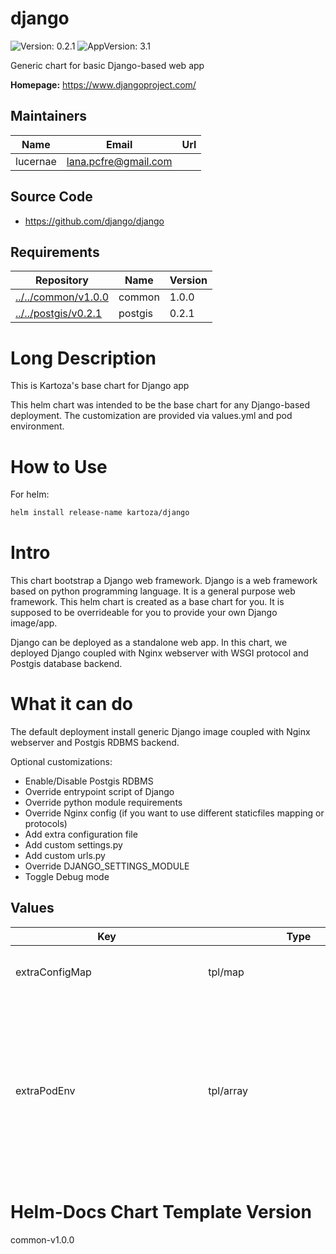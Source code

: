 

# django

![Version: 0.2.1](https://img.shields.io/badge/Version-0.2.1-informational?style=flat-square) ![AppVersion: 3.1](https://img.shields.io/badge/AppVersion-3.1-informational?style=flat-square)

Generic chart for basic Django-based web app

**Homepage:** <https://www.djangoproject.com/>

## Maintainers

| Name | Email | Url |
| ---- | ------ | --- |
| lucernae | lana.pcfre@gmail.com |  |

## Source Code

* <https://github.com/django/django>

## Requirements

| Repository | Name | Version |
|------------|------|---------|
| [../../common/v1.0.0](../../common/v1.0.0) | common | 1.0.0 |
| [../../postgis/v0.2.1](../../postgis/v0.2.1) | postgis | 0.2.1 |

# Long Description

This is Kartoza's base chart for Django app

This helm chart was intended to be the base chart for any Django-based deployment.
The customization are provided via values.yml and pod environment.

# How to Use

For helm:

```bash
helm install release-name kartoza/django
```

# Intro

This chart bootstrap a Django web framework.
Django is a web framework based on python programming language.
It is a general purpose web framework. This helm chart is created as a base chart
for you. It is supposed to be overrideable for you to provide your own Django image/app.

Django can be deployed as a standalone web app. In this chart, we deployed Django coupled with
Nginx webserver with WSGI protocol and Postgis database backend.

# What it can do

The default deployment install generic Django image coupled with Nginx webserver and Postgis RDBMS backend.

Optional customizations:

- Enable/Disable Postgis RDBMS
- Override entrypoint script of Django
- Override python module requirements
- Override Nginx config (if you want to use different staticfiles mapping or protocols)
- Add extra configuration file
- Add custom settings.py
- Add custom urls.py
- Override DJANGO_SETTINGS_MODULE
- Toggle Debug mode

## Values
<table height="400px">
	<thead>
		<th>Key</th>
		<th>Type</th>
		<th>Default</th>
		<th>Description</th>
	</thead>
	<tbody>
		<tr>
			<td><a id="extraConfigMap">extraConfigMap</a></td>
			<td>tpl/map</td>
			<td><pre lang="gotpl">
extraConfigMap: |
 
</pre></td>
			<td>Define this for extra config map to be included in django-shared-config</td>
		</tr>
		<tr>
			<td><a id="extraPodEnv">extraPodEnv</a></td>
			<td>tpl/array</td>
			<td><pre lang="gotpl">
extraPodEnv: |
  - name: DJANGO_SETTINGS_MODULE
    value: "django.settings"
  - name: DEBUG
    value: {{ .Values.global.debug | quote }}
  - name: ROOT_URLCONF
    value: {{ .Values.global.rootURLConf | quote }}
  - name: MAIN_APP_NAME
    value: {{ .Values.global.mainAppName | quote }}
 
</pre></td>
			<td>Define this for extra Django environment variables</td>
		</tr>
		<tr>
			<td><a id="extraPodSpec">extraPodSpec</a></td>
			<td>tpl/object</td>
			<td><pre lang="gotpl">
extraPodSpec: |
 
</pre></td>
			<td>This will be evaluated as pod spec</td>
		</tr>
		<tr>
			<td><a id="extraSecret">extraSecret</a></td>
			<td>tpl/map</td>
			<td><pre lang="gotpl">
extraSecret: |
 
</pre></td>
			<td>Define this for extra secrets to be included in django-shared-secret secret</td>
		</tr>
		<tr>
			<td><a id="extraVolume">extraVolume</a></td>
			<td>tpl/list</td>
			<td><pre lang="gotpl">
extraVolume: |
 
</pre></td>
			<td>Define this for extra volume (in pair with extraVolumeMounts)</td>
		</tr>
		<tr>
			<td><a id="extraVolumeMounts">extraVolumeMounts</a></td>
			<td>tpl/list</td>
			<td><pre lang="gotpl">
extraVolumeMounts: |
 
</pre></td>
			<td>Define this for extra volume mounts in the pod</td>
		</tr>
		<tr>
			<td><a id="global--adminEmail">global.adminEmail</a></td>
			<td>string/email</td>
			<td><pre lang=string/email">
admin@localhost
</pre></td>
			<td>Default admin email sender</td>
		</tr>
		<tr>
			<td><a id="global--adminPassword">global.adminPassword</a></td>
			<td>object/common.secret</td>
			<td><pre lang=yaml">
# -- (string) Specify this password value. If not, it will be autogenerated everytime chart upgraded
value:
valueFrom:
    secretKeyRef:
        name:
        key: admin-password

</pre></td>
			<td>Secret structure for Admin Password</td>
		</tr>
		<tr>
			<td><a id="global--adminPassword--value">global.adminPassword.value</a></td>
			<td>string</td>
			<td><pre lang=json">
null
</pre></td>
			<td>Specify this password value. If not, it will be autogenerated everytime chart upgraded</td>
		</tr>
		<tr>
			<td><a id="global--adminUser">global.adminUser</a></td>
			<td>string</td>
			<td><pre lang=json">
"admin"
</pre></td>
			<td>Default super user admin username</td>
		</tr>
		<tr>
			<td><a id="global--databaseHost">global.databaseHost</a></td>
			<td>string</td>
			<td><pre lang=json">
null
</pre></td>
			<td>Django database host location. By default this chart can generate standard postgres chart. So you can leave it as default. If you use external backend,  you must provide the value</td>
		</tr>
		<tr>
			<td><a id="global--databaseName">global.databaseName</a></td>
			<td>string</td>
			<td><pre lang=json">
"django"
</pre></td>
			<td>Django database name</td>
		</tr>
		<tr>
			<td><a id="global--databasePassword">global.databasePassword</a></td>
			<td>object/common.secret</td>
			<td><pre lang=yaml">
# -- (string) Specify this password value. If not, it will be autogenerated everytime chart upgraded. If you use external backend, you must provide the value
value:
valueFrom:
    secretKeyRef:
        name:
        key: database-password

</pre></td>
			<td>Secret structure for Database Password</td>
		</tr>
		<tr>
			<td><a id="global--databasePassword--value">global.databasePassword.value</a></td>
			<td>string</td>
			<td><pre lang=json">
null
</pre></td>
			<td>Specify this password value. If not, it will be autogenerated everytime chart upgraded. If you use external backend, you must provide the value</td>
		</tr>
		<tr>
			<td><a id="global--databasePort">global.databasePort</a></td>
			<td>int</td>
			<td><pre lang=json">
5432
</pre></td>
			<td>Django database port. By default this chart can generate standard postgres chart. So you can leave it as default. If you use external backend,  you must provide the value</td>
		</tr>
		<tr>
			<td><a id="global--databaseURL">global.databaseURL</a></td>
			<td>string</td>
			<td><pre lang=json">
{
  "value": null,
  "valueFrom": {
    "secretKeyRef": {
      "key": "database-url",
      "name": null
    }
  }
}
</pre></td>
			<td>Use this if you want to specify the full Database URL connection</td>
		</tr>
		<tr>
			<td><a id="global--databaseUsername">global.databaseUsername</a></td>
			<td>string</td>
			<td><pre lang=json">
"django_db_user"
</pre></td>
			<td>Database username backend to connect to. If you use external backend, provide the value</td>
		</tr>
		<tr>
			<td><a id="global--debug">global.debug</a></td>
			<td>string/bool</td>
			<td><pre lang=json">
"False"
</pre></td>
			<td>Python boolean literal, this will correspond to `DEBUG` environment variable inside the Django container. Useful as a debug switch.</td>
		</tr>
		<tr>
			<td><a id="global--djangoArgs">global.djangoArgs</a></td>
			<td>tpl/list</td>
			<td><pre lang="gotpl">
global.djangoArgs: |
  ["uwsgi","--chdir=${REPO_ROOT}","--module=${MAIN_APP_NAME}.wsgi","--socket=:8000","--http=0.0.0.0:8080","--processes=5","--buffer-size=8192"]
 
</pre></td>
			<td>The django command args to be passed to entrypoint command</td>
		</tr>
		<tr>
			<td><a id="global--djangoCommand">global.djangoCommand</a></td>
			<td>tpl/list</td>
			<td><pre lang="gotpl">
global.djangoCommand: |
  ["/opt/django/scripts/docker-entrypoint.sh"]
 
</pre></td>
			<td>The django entrypoint command to execute</td>
		</tr>
		<tr>
			<td><a id="global--djangoSecretKey">global.djangoSecretKey</a></td>
			<td>object/common.secret</td>
			<td><pre lang=yaml">
# -- (string) Specify this Django Secret string value. If not, it will be autogenerated everytime chart upgraded
value:
valueFrom:
    secretKeyRef:
        name:
        key: django-secret

</pre></td>
			<td>Secret structure for Django Secret Key</td>
		</tr>
		<tr>
			<td><a id="global--djangoSecretKey--value">global.djangoSecretKey.value</a></td>
			<td>string</td>
			<td><pre lang=json">
null
</pre></td>
			<td>Specify this Django Secret string value. If not, it will be autogenerated everytime chart upgraded</td>
		</tr>
		<tr>
			<td><a id="global--djangoSettingsModule">global.djangoSettingsModule</a></td>
			<td>string</td>
			<td><pre lang=json">
"django.settings"
</pre></td>
			<td>Django settings module to be used</td>
		</tr>
		<tr>
			<td><a id="global--existingConfig">global.existingConfig</a></td>
			<td>tpl/string</td>
			<td><pre lang="gotpl">
global.existingConfig: |
 
</pre></td>
			<td>Name of existing config</td>
		</tr>
		<tr>
			<td><a id="global--existingSecret">global.existingSecret</a></td>
			<td>tpl/string</td>
			<td><pre lang="gotpl">
global.existingSecret: |
 
</pre></td>
			<td>Name of existing secret</td>
		</tr>
		<tr>
			<td><a id="global--mainAppName">global.mainAppName</a></td>
			<td>string</td>
			<td><pre lang=json">
"django"
</pre></td>
			<td>The main app name to execute. Affects which settings, wsgi, and rootURL to use.</td>
		</tr>
		<tr>
			<td><a id="global--mediaRoot">global.mediaRoot</a></td>
			<td>path</td>
			<td><pre lang=json">
"/opt/django/media"
</pre></td>
			<td>Location to the media directory</td>
		</tr>
		<tr>
			<td><a id="global--nameOverride">global.nameOverride</a></td>
			<td>string</td>
			<td><pre lang=json">
"django"
</pre></td>
			<td></td>
		</tr>
		<tr>
			<td><a id="global--rootURLConf">global.rootURLConf</a></td>
			<td>string</td>
			<td><pre lang=json">
"django.urls"
</pre></td>
			<td>Django root URL conf to be used</td>
		</tr>
		<tr>
			<td><a id="global--sharedConfigName">global.sharedConfigName</a></td>
			<td>string</td>
			<td><pre lang=json">
"django-shared-config"
</pre></td>
			<td>Name of shared config store that will be generated</td>
		</tr>
		<tr>
			<td><a id="global--sharedSecretName">global.sharedSecretName</a></td>
			<td>string</td>
			<td><pre lang=json">
"django-shared-secret"
</pre></td>
			<td>Name of shared secret store that will be generated</td>
		</tr>
		<tr>
			<td><a id="global--siteName">global.siteName</a></td>
			<td>string</td>
			<td><pre lang=json">
"django"
</pre></td>
			<td></td>
		</tr>
		<tr>
			<td><a id="global--staticRoot">global.staticRoot</a></td>
			<td>path</td>
			<td><pre lang=json">
"/opt/django/static"
</pre></td>
			<td>Location to the static directory</td>
		</tr>
		<tr>
			<td><a id="global--storageClassName">global.storageClassName</a></td>
			<td>string</td>
			<td><pre lang=json">
null
</pre></td>
			<td>Storage class name used to provision PV</td>
		</tr>
		<tr>
			<td><a id="image">image</a></td>
			<td>object/container-image</td>
			<td><pre lang=yaml">
# -- Image registry
registry: docker.io
# -- Image repository
repository: lucernae/django-sample
# -- Image tag
tag: "3.1"
# -- (k8s/containers/image/imagePullPolicy) Image pullPolicy
pullPolicy: IfNotPresent

</pre></td>
			<td>Image map</td>
		</tr>
		<tr>
			<td><a id="image--pullPolicy">image.pullPolicy</a></td>
			<td>k8s/containers/image/imagePullPolicy</td>
			<td><pre lang=json">
"IfNotPresent"
</pre></td>
			<td>Image pullPolicy</td>
		</tr>
		<tr>
			<td><a id="image--registry">image.registry</a></td>
			<td>string</td>
			<td><pre lang=json">
"docker.io"
</pre></td>
			<td>Image registry</td>
		</tr>
		<tr>
			<td><a id="image--repository">image.repository</a></td>
			<td>string</td>
			<td><pre lang=json">
"lucernae/django-sample"
</pre></td>
			<td>Image repository</td>
		</tr>
		<tr>
			<td><a id="image--tag">image.tag</a></td>
			<td>string</td>
			<td><pre lang=json">
"3.1"
</pre></td>
			<td>Image tag</td>
		</tr>
		<tr>
			<td><a id="ingress--annotations">ingress.annotations</a></td>
			<td>dict</td>
			<td><pre lang=json">
{}
</pre></td>
			<td>Custom Ingress annotations</td>
		</tr>
		<tr>
			<td><a id="ingress--enabled">ingress.enabled</a></td>
			<td>bool</td>
			<td><pre lang=json">
false
</pre></td>
			<td>Set to true to generate Ingress resource</td>
		</tr>
		<tr>
			<td><a id="ingress--host">ingress.host</a></td>
			<td>tpl/string</td>
			<td><pre lang="gotpl">
ingress.host: |
 
</pre></td>
			<td>Set custom host name. (DNS name convention)</td>
		</tr>
		<tr>
			<td><a id="ingress--labels">ingress.labels</a></td>
			<td>dict</td>
			<td><pre lang=json">
{}
</pre></td>
			<td>Custom Ingress labels</td>
		</tr>
		<tr>
			<td><a id="ingress--tls--enabled">ingress.tls.enabled</a></td>
			<td>bool</td>
			<td><pre lang=json">
false
</pre></td>
			<td>Set to true to enable HTTPS</td>
		</tr>
		<tr>
			<td><a id="ingress--tls--secretName">ingress.tls.secretName</a></td>
			<td>string</td>
			<td><pre lang=json">
"django-tls"
</pre></td>
			<td>You must provide a secret name where the TLS cert is stored</td>
		</tr>
		<tr>
			<td><a id="persistence--mediaDir--accessModes[0]">persistence.mediaDir.accessModes[0]</a></td>
			<td>string</td>
			<td><pre lang=json">
"ReadWriteOnce"
</pre></td>
			<td></td>
		</tr>
		<tr>
			<td><a id="persistence--mediaDir--annotations">persistence.mediaDir.annotations</a></td>
			<td>object</td>
			<td><pre lang=json">
{}
</pre></td>
			<td></td>
		</tr>
		<tr>
			<td><a id="persistence--mediaDir--enabled">persistence.mediaDir.enabled</a></td>
			<td>bool</td>
			<td><pre lang=json">
true
</pre></td>
			<td>Allow persistence</td>
		</tr>
		<tr>
			<td><a id="persistence--mediaDir--existingClaim">persistence.mediaDir.existingClaim</a></td>
			<td>string</td>
			<td><pre lang=json">
false
</pre></td>
			<td>Set to an existing claim if you have it</td>
		</tr>
		<tr>
			<td><a id="persistence--mediaDir--mountPath">persistence.mediaDir.mountPath</a></td>
			<td>path</td>
			<td><pre lang=json">
"/opt/django/media"
</pre></td>
			<td>This has to be the same with [global.mediaRoot](#global--mediaroot)</td>
		</tr>
		<tr>
			<td><a id="persistence--mediaDir--size">persistence.mediaDir.size</a></td>
			<td>string</td>
			<td><pre lang=json">
"8Gi"
</pre></td>
			<td></td>
		</tr>
		<tr>
			<td><a id="persistence--mediaDir--subPath">persistence.mediaDir.subPath</a></td>
			<td>string</td>
			<td><pre lang=json">
"media"
</pre></td>
			<td></td>
		</tr>
		<tr>
			<td><a id="persistence--staticDir--accessModes[0]">persistence.staticDir.accessModes[0]</a></td>
			<td>string</td>
			<td><pre lang=json">
"ReadWriteOnce"
</pre></td>
			<td></td>
		</tr>
		<tr>
			<td><a id="persistence--staticDir--annotations">persistence.staticDir.annotations</a></td>
			<td>object</td>
			<td><pre lang=json">
{}
</pre></td>
			<td></td>
		</tr>
		<tr>
			<td><a id="persistence--staticDir--enabled">persistence.staticDir.enabled</a></td>
			<td>bool</td>
			<td><pre lang=json">
false
</pre></td>
			<td>Allow persistence</td>
		</tr>
		<tr>
			<td><a id="persistence--staticDir--existingClaim">persistence.staticDir.existingClaim</a></td>
			<td>string</td>
			<td><pre lang=json">
false
</pre></td>
			<td>Set to an existing claim if you have it</td>
		</tr>
		<tr>
			<td><a id="persistence--staticDir--mountPath">persistence.staticDir.mountPath</a></td>
			<td>path</td>
			<td><pre lang=json">
"/opt/django/static"
</pre></td>
			<td>This has to be the same with [global.staticRoot](#global--staticroot)</td>
		</tr>
		<tr>
			<td><a id="persistence--staticDir--size">persistence.staticDir.size</a></td>
			<td>string</td>
			<td><pre lang=json">
"8Gi"
</pre></td>
			<td></td>
		</tr>
		<tr>
			<td><a id="persistence--staticDir--subPath">persistence.staticDir.subPath</a></td>
			<td>string</td>
			<td><pre lang=json">
"static"
</pre></td>
			<td></td>
		</tr>
		<tr>
			<td><a id="postgis--enabled">postgis.enabled</a></td>
			<td>bool</td>
			<td><pre lang=json">
true
</pre></td>
			<td>Enable postgis as database backend by default. Set to false if using different external backend.</td>
		</tr>
		<tr>
			<td><a id="postgis--existingSecret">postgis.existingSecret</a></td>
			<td>tpl/string</td>
			<td><pre lang="gotpl">
postgis.existingSecret: |
 
</pre></td>
			<td>Existing secret to be used</td>
		</tr>
		<tr>
			<td><a id="postgis--extraConfigMap">postgis.extraConfigMap</a></td>
			<td>tpl/object</td>
			<td><pre lang="gotpl">
postgis.extraConfigMap: |
  django-db.sh: |
    #!/usr/bin/env bash
    DATABASE="{{ .Values.global.databaseName }}"
    # password comes from environment variables, so it can be retrieved from secret
    DATABASE_USER="{{ .Values.global.databaseUsername }}"
    # create database
    su postgres -c "createdb ${DATABASE}"
    # create role
    cat << EOF | su postgres -c "psql"
    CREATE ROLE ${DATABASE_USER};
    EOF
    # modify permissions
    cat << EOF | su postgres -c "psql -d ${DATABASE}"
    -- Create role
    ALTER ROLE ${DATABASE_USER} LOGIN PASSWORD '${DATABASE_PASSWORD}';
    ALTER DATABASE ${DATABASE} OWNER TO ${DATABASE_USER};
    EOF
 
</pre></td>
			<td>Extra config map for postgis to be included Can be used to pregenerate Django database for first setup</td>
		</tr>
		<tr>
			<td><a id="postgis--extraPodEnv">postgis.extraPodEnv</a></td>
			<td>tpl/array</td>
			<td><pre lang="gotpl">
postgis.extraPodEnv: |
  - name: DATABASE_PASSWORD
    valueFrom:
      secretKeyRef:
        name: {{ include "common.sharedSecretName" . | quote }}
        key: {{ .Values.global.databasePassword.valueFrom.secretKeyRef.key }}
 
</pre></td>
			<td>Extra pod env for postgis We expose Django database password in case we need to pregenerate it</td>
		</tr>
		<tr>
			<td><a id="postgis--extraVolume">postgis.extraVolume</a></td>
			<td>tpl/array</td>
			<td><pre lang="gotpl">
postgis.extraVolume: |
  - name: config-volume
    configMap:
      name: {{ template "postgis.fullname" . }}
      defaultMode: 0755
 
</pre></td>
			<td>Extra volume declaration for postgis We use extra volume to mount postgis configmap to pregenerate database</td>
		</tr>
		<tr>
			<td><a id="postgis--extraVolumeMounts">postgis.extraVolumeMounts</a></td>
			<td>tpl/array</td>
			<td><pre lang="gotpl">
postgis.extraVolumeMounts: |
  - mountPath: /docker-entrypoint-initdb.d/django-db.sh
    subPath: django-db.sh
    name: config-volume
 
</pre></td>
			<td>Extra volume mounts for postgis We use extra volume mounts postgis configmap to pregenerate database</td>
		</tr>
		<tr>
			<td><a id="postgis--postgresqlUsername">postgis.postgresqlUsername</a></td>
			<td>string</td>
			<td><pre lang=json">
"superuser"
</pre></td>
			<td></td>
		</tr>
		<tr>
			<td><a id="probe">probe</a></td>
			<td>tpl/object</td>
			<td><pre lang="gotpl">
probe: |
 
</pre></td>
			<td>Probe can be overridden</td>
		</tr>
		<tr>
			<td><a id="service--annotations">service.annotations</a></td>
			<td>dict</td>
			<td><pre lang=json">
{}
</pre></td>
			<td>Extra service annotations</td>
		</tr>
		<tr>
			<td><a id="service--clusterIP">service.clusterIP</a></td>
			<td>string</td>
			<td><pre lang=json">
""
</pre></td>
			<td>Specify `None` for headless service. Otherwise, leave them be.</td>
		</tr>
		<tr>
			<td><a id="service--externalIPs">service.externalIPs</a></td>
			<td>tpl/array</td>
			<td><pre lang="gotpl">
service.externalIPs: |
 
</pre></td>
			<td>Specify for LoadBalancer service type</td>
		</tr>
		<tr>
			<td><a id="service--nodePort">service.nodePort</a></td>
			<td>int</td>
			<td><pre lang=json">
null
</pre></td>
			<td>Specify node port, for NodePort service type</td>
		</tr>
		<tr>
			<td><a id="service--port">service.port</a></td>
			<td>int</td>
			<td><pre lang=json">
80
</pre></td>
			<td>Specify service port</td>
		</tr>
		<tr>
			<td><a id="service--type">service.type</a></td>
			<td>string</td>
			<td><pre lang=json">
"ClusterIP"
</pre></td>
			<td>Define k8s service for Django.</td>
		</tr>
		<tr>
			<td><a id="test--django--containers">test.django.containers</a></td>
			<td>tpl/array</td>
			<td><pre lang=(tpl)">

</pre></td>
			<td>List of containers override for testing</td>
		</tr>
	</tbody>
</table>

# Helm-Docs Chart Template Version
common-v1.0.0
